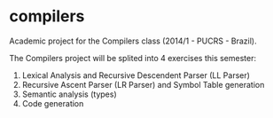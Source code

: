 # compilers

Academic project for the Compilers class (2014/1 - PUCRS - Brazil).

The Compilers project will be splited into 4 exercises this semester:

1. Lexical Analysis and Recursive Descendent Parser (LL Parser)
2. Recursive Ascent Parser (LR Parser) and Symbol Table generation
3. Semantic analysis (types)
4. Code generation
